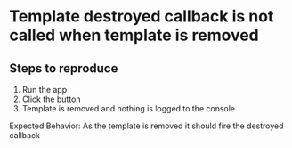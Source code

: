 # Template destroyed callback is not called when template is removed

## Steps to reproduce

1. Run the app
2. Click the button
3. Template is removed and nothing is logged to the console

Expected Behavior: As the template is removed it should fire the destroyed callback
